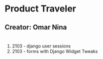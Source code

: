 # Product Traveler
## Creator: Omar Nina
#
1. 2103 - django user sessions
2. 2103 - forms with Django Widget Tweaks